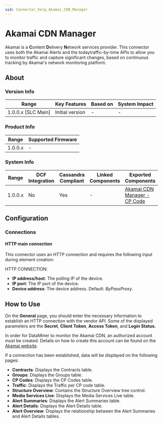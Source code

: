 ```yaml
---
uid: Connector_help_Akamai_CDN_Manager
---
```


# Akamai CDN Manager

Akamai is a **C**ontent **D**elivery **N**etwork services provider. This connector uses both the Akamai Alerts and the todaytraffic-by-time APIs to allow you to monitor traffic and capture significant changes, based on continuous tracking by Akamai's network monitoring platform.

## About

### Version Info

| Range                | Key Features     | Based on     | System Impact     |
|----------------------|------------------|--------------|-------------------|
| 1.0.0.x [SLC Main]   | Initial version  | -            | -                 |

### Product Info

| Range     | Supported Firmware     |
|-----------|------------------------|
| 1.0.0.x   | -                      |

### System Info

|Range  |DCF Integration  |Cassandra Compliant  |Linked Components  |Exported Components   |
|---------|---------|---------|---------|---------|
|1.0.0.x    |No       |Yes         |-         |[Akamai CDN Manager - CP Code](xref:Connector_help_Akamai_CDN_Manager_-_CP_Code)   |

## Configuration

### Connections

#### HTTP main connection

This connector uses an HTTP connection and requires the following input during element creation:

HTTP CONNECTION:

- **IP address/host**: The polling IP of the device.
- **IP port**: The IP port of the device.
- **Device address**: The device address. Default: *ByPassProxy*.

## How to Use

On the **General** page, you should enter the necessary information to establish an HTTP connection with the vendor API. Some of the displayed parameters are the **Secret**, **Client Token**, **Access Token**, and **Login Status.**

In order for DataMiner to monitor the Akamai CDN, an authorized account must be created. Details on how to create this account can be found on the [Akamai website](https://developer.akamai.com/introduction/Luna_Setup.html).

If a connection has been established, data will be displayed on the following pages:

- **Contracts**: Displays the Contracts table.
- **Groups**: Displays the Groups table.
- **CP Codes**: Displays the CP Codes table.
- **Traffic**: Displays the Traffic per CP code table.
- **Structure Overview**: Contains the Structure Overview tree control.
- **Media Services Live**: Displays the Media Services Live table.
- **Alert Summaries**: Displays the Alert Summaries table.
- **Alert Details**: Displays the Alert Details table.
- **Alert Overview**: Displays the relationship between the Alert Summaries and Alert Details tables.

